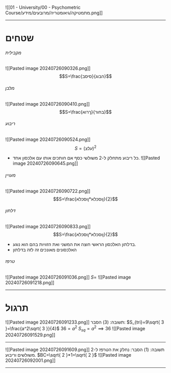 ![[01 - University/00 - Psychometric Course/מתמטיקה/גיאומטריה/מרובעים/מידע.png]]
***
# שטחים
###### מקבילית
![[Pasted image 20240726090326.png]]
$$S=\frac{סיסב}{הבוג}$$
###### מלבן
![[Pasted image 20240726090410.png]]
$$S=\frac{ךרוא}{בחור}$$
###### ריבוע
![[Pasted image 20240726090524.png]]
$$S=(עלצ)^2$$
* כל ריבוע מתחלק ל-2 משולשי כסף אם חותכים אותו עם אלכסון אחד. ![[Pasted image 20240726090645.png]]
###### מעויין
![[Pasted image 20240726090722.png]]
$$S=\frac{ןוסכלא*ןוסכלא}{2}$$
###### דלתון
![[Pasted image 20240726090833.png]]
$$S=\frac{ןוסכלא*ןוסכלא}{2}$$
* בדלתון האלכסון הראשי חוצה את המשני ואת הזוויות בהם הוא נוגע.
* האלכסונים מאונכים זה לזה בדלתון

###### טרפז
![[Pasted image 20240726091036.png]]
$S=$ ![[Pasted image 20240726091218.png]]
***
# תרגול
![[Pasted image 20240726091233.png]]
תשובה: (3)
הסבר:
$S_{tri}=9\sqrt{ 3 }=\frac{a^2\sqrt{ 3 }}{4}$
$36=a^2$
$S_{sq}=a^2\implies36$
![[Pasted image 20240726091529.png]]
***
![[Pasted image 20240726091609.png]]
תשובה: (1)
הסבר: נחלק את הטרפז ל-2 משולשים וריבוע. 
$BC=\sqrt{ 2 }*1=\sqrt{ 2 }$
![[Pasted image 20240726092001.png]]
***
